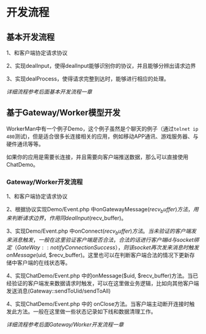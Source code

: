# 开发流程


## 基本开发流程

1、和客户端协定请求协议

2、实现dealInput，使得dealInput能够识别你的协议，并且能够分辨出请求边界

3、实现dealProcess，使得请求完整到达时，能够进行相应的处理。

*详细流程参考后面基本开发流程一章*

## 基于Gateway/Worker模型开发

WorkerMan中有一个例子Demo，这个例子虽然是个聊天的例子（通过```telnet ip 480```测试)，但是适合很多长连接相关的应用，例如移动APP通讯、游戏服务器、与硬件通讯等等。

如果你的应用是需要长连接，并且需要向客户端推送数据，那么可以直接使用ChatDemo。

### Gateway/Worker开发流程

1、和客户端协定请求协议

2、根据协议实现Demo/Event.php 中onGatewayMessage($recv_buffer)方法，用来判断请求边界，作用同dealInput($recv_buffer)。

3、实现Demo/Event.php 中onConnect($recv_buffer)方法。当未验证的客户端发来消息触发，一般在这里验证客户端是否合法，合法的话进行客户端id与socket绑定（GateWay::notifyConnectionSuccess），则该socket再次发来消息时触发onMessage($uid, $recv_buffer)。这里也可以在判断客户端合法的情况下更新存储中客户端的在线状态等。


4、实现ChatDemo/Event.php 中的onMessage($uid, $recv_buffer)方法。当已经验证的客户端发来数据请求时触发，可以在这里做业务逻辑，比如向其他客户端发送消息(Gateway::sendToUid/sendToAll)


4、实现ChatDemo/Event.php 中的 onClose方法。当客户端主动断开连接时触发此方法。一般在这里做一些状态记录如下线和数据清理工作。

*详细流程参考后面Gateway/Worker开发流程一章*
